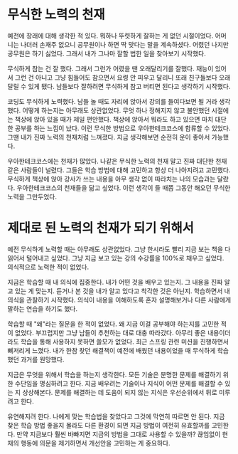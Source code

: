 # 무식한 노력의 천재


예전에 장래에 대해 생각한 적 있다. 뭐하나 뚜렷하게 잘하는 게 없던 시절이었다. 어머니는 나더러 손재주 없으니 공무원이나 하면 딱 맞다는 말을 계속하셨다. 어렸던 나지만 공무원은 하기 싫었다. 그래서 내가 그나마 잘할 법한 일을 찾아보기 시작했다.

무식하게 참는 건 잘 했다. 그래서 그런가 어렸을 땐 오래달리기를 잘했다. 재능이 있어서 그런 건 아니고 그냥 힘들어도 참으면서 요령 안 피우고 달리니 또래 친구들보다 오래 달릴 수 있게 됐다. 남들보다 잘하려면 무식하게 참고 버티면 된다고 생각하기 시작했다.

코딩도 무식하게 노력했다. 남들 놀 때도 자리에 앉아서 강의를 들여다보면 될 거라 생각했다. 어떻게 하는지는 아무래도 상관없었다. 무엇 하나 정해지지 않고 불안했던 시절에는 책상에 앉아 있을 때가 제일 편안했다. 책상에 앉아서 뭐라도 하고 있으면 마치 대단한 공부를 하는 느낌이 났다. 이런 무식한 방법으로 우아한테크코스에 합류할 수 있었다. 그땐 내가 진짜 노력의 천재처럼 느껴졌다. 지금 생각해보면 순전히 운이 좋아서 가능했다.

우아한테크코스에는 천재가 많았다. 나같은 무식한 노력의 천재 말고 진짜 대단한 천재 같은 사람들이 널렸다. 그들은 학습 방법에 대해 고민하고 항상 더 나아지려고 고민했다. 무식하게 책상에 앉아 강사가 쓰는 내용을 아무 생각 없이 따라치는 나의 모습과는 달랐다. 우아한테크코스의 천재들을 닮고 싶었다. 이런 생각이 들 때쯤 그동안 해오던 무식한 노력을 그만두었다.


# 제대로 된 노력의 천재가 되기 위해서

예전 무식하게 노력할 때는 아무래도 상관없었다. 그냥 한시라도 빨리 지금 보는 책을 다 읽어서 털어내고 싶었다. 그냥 지금 보고 있는 강의 수강률을 100%로 채우고 싶었다. 의식적으로 노력한 적이 없었다. 

지금은  학습할 때 내 의식에 집중한다. 내가 어떤 것을 배우고 있는지. 그 내용을 진짜 알고 있는 게 맞는지. 듣거나 본 것을 내가 알고 있다고 착각한 것은 아닌지. 학습하면서 내 의식을 관찰하기 시작했다. 의식이 내용을 이해하도록 혼자 설명해보거나 다른 사람에게 말하는 연습을 하기도 했다.

학습할 때 "왜"라는 질문을 한 적이 없었다. 왜 지금 이걸 공부해야 하는지를 고민한 적이 없었다. 부끄럽지만 그냥 남들이 추천하는 대로 대충 따라갔다. 아무리 좋은 내용이더라도 학습을 통해 사용하지 못하면 쓸모가 없었다. 최근 스프링 관련 미션을 진행하면서 뼈저리게 느꼈다. 내가 한참 찾던 해결책이 예전에 배웠던 내용이었을 때 무식하게 학습했던 과거를 원망했다. 

지금은 무엇을 위해서 학습을 하는지 생각한다. 모든 기술은 분명한 문제를 해결하기 위한 수단임을 명심하려고 한다. 지금 배우려는 기술이나 지식이 어떤 문제를 해결할 수 있는 지 상상해본다. 문제를 해결하는 데 도움이 되지 않는 지식은 우선순위에서 뒤로 미루려고 한다.

유연해지려 한다. 나에게 맞는 학습법을 찾았다고 그것에 막연히 따르면 안 된다. 지금 찾은 학습 방법 좋을지 몰라도 다른 환경이 되면 지금 방법이 여전히 유효할까를 고민한다. 만약 지금보다 훨씬 바빠지면 지금의 방법을 그대로 사용할 수 있을까? 끊임없이 현재의 행동에 의문을 제기하면서 개선안을 고민하는 게 중요하다.